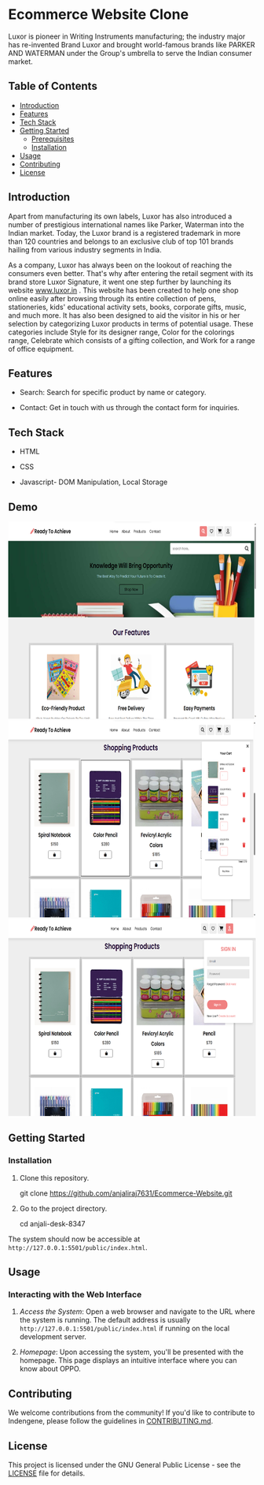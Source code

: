# Ecommerce Website Clone

Luxor is pioneer in Writing Instruments manufacturing; the industry major has re-invented Brand Luxor and brought world-famous brands like PARKER AND WATERMAN under the Group's umbrella to serve the Indian consumer market.

## Table of Contents

- [Introduction](#introduction)
- [Features](#features)
- [Tech Stack](#tech-stack)
- [Getting Started](#getting-started)
  - [Prerequisites](#prerequisites)
  - [Installation](#installation)
- [Usage](#usage)
- [Contributing](#contributing)
- [License](#license)

## Introduction

Apart from manufacturing its own labels, Luxor has also introduced a number of prestigious international names like Parker, Waterman into the Indian market. Today, the Luxor brand is a registered trademark in more than 120 countries and belongs to an exclusive club of top 101 brands hailing from various industry segments in India.

As a company, Luxor has always been on the lookout of reaching the consumers even better. That's why after entering the retail segment with its brand store Luxor Signature, it went one step further by launching its website www.luxor.in . This website has been created to help one shop online easily after browsing through its entire collection of pens, stationeries, kids' educational activity sets, books, corporate gifts, music, and much more. It has also been designed to aid the visitor in his or her selection by categorizing Luxor products in terms of potential usage. These categories include Style for its designer range, Color for the colorings range, Celebrate which consists of a gifting collection, and Work for a range of office equipment.

## Features

- Search: Search for specific product by name or category.

- Contact: Get in touch with us through the contact form for inquiries.

## Tech Stack

- HTML

- CSS
 
- Javascript- DOM Manipulation, Local Storage

## Demo
<img src="./images/Screenshot 2023-10-15 170317.png"  width="800"  height="400"/>
<img src="./images/Screenshot 2023-10-15 170352.png"  width="800"  height="400"/>
<img src="./images/Screenshot 2023-10-15 170403.png"  width="800" height="400"/>


## Getting Started

### Installation
1. Clone this repository.

   git clone https://github.com/anjaliraj7631/Ecommerce-Website.git


2. Go to the project directory.

   cd anjali-desk-8347

The system should now be accessible at `http://127.0.0.1:5501/public/index.html`.

## Usage

### Interacting with the Web Interface

1. *Access the System*: Open a web browser and navigate to the URL where the system is running. The default address is usually `http://127.0.0.1:5501/public/index.html` if running on the local development server.

2. *Homepage*: Upon accessing the system, you'll be presented with the homepage. This page displays an intuitive interface where you can know about OPPO.



## Contributing

We welcome contributions from the community! If you'd like to contribute to Indengene, please follow the guidelines in [CONTRIBUTING.md](CONTRIBUTING.md).

## License

This project is licensed under the GNU General Public License - see the [LICENSE](LICENSE) file for details.